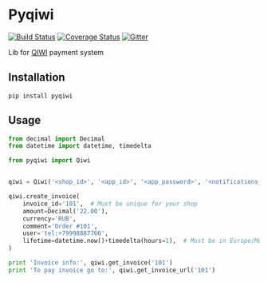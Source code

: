 # Pyqiwi
[![Build Status](https://travis-ci.org/onrik/pyqiwi.svg?branch=master)](https://travis-ci.org/onrik/pyqiwi)
[![Coverage Status](https://coveralls.io/repos/github/onrik/pyqiwi/badge.svg?branch=master)](https://coveralls.io/github/onrik/pyqiwi?branch=master)
[![Gitter](https://badges.gitter.im/onrik/pyqiwi.svg)](https://gitter.im/onrik/pyqiwi)

Lib for [QIWI](https://qiwi.com/) payment system


Installation
------------

    pip install pyqiwi


Usage
------------

```python
from decimal import Decimal
from datetime import datetime, timedelta

from pyqiwi import Qiwi


qiwi = Qiwi('<shop_id>', '<app_id>', '<app_password>', '<notifications_password>')

qiwi.create_invoice(
    invoice_id='101',  # Must be unique for your shop
    amount=Decimal('22.00'),
    currency='RUB',
    comment='Order #101', 
    user='tel:+79998887766',
    lifetime=datetime.now()+timedelta(hours=1),  # Must be in Europe/Moscow timezone
)

print 'Invoice info:', qiwi.get_invoice('101')
print 'To pay invoice go to:', qiwi.get_invoice_url('101')
